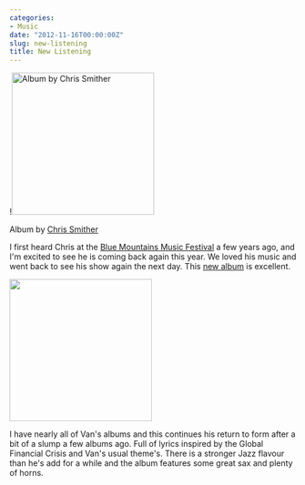 ```yaml
---
categories:
- Music
date: "2012-11-16T00:00:00Z"
slug: new-listening
title: New Listening
---
```

!<img src="https://media.publit.io/file/chris-smither-album-h.jpg" alt="Album by Chris Smither" width="250" height="" border="" align="" />

Album by [Chris Smither][smither]

I first heard Chris at the [Blue Mountains Music Festival][bmff] a few years ago, and I'm excited to see he is coming back again this year. We loved his music and went back to see his show again the next day. This [new album][smither 2] is excellent.

<img src="https://media.publit.io/file/41-BornToSing.jpg" alt="" width="250" height="" border="" align="" />

I have nearly all of Van's albums and this continues his return to form after a bit of a slump a few albums ago. Full of lyrics inspired by the Global Financial Crisis and Van's usual&#xa0;theme's. There is a stronger Jazz flavour than he's add for a while&#xa0;and the album features some great sax and plenty of horns.

[bmff]: http://www.bmff.org.au/performers
[smither]: http://smither.com/
[smither 2]: http://smither.com/music/hundred-dollar-valentine-2012/
